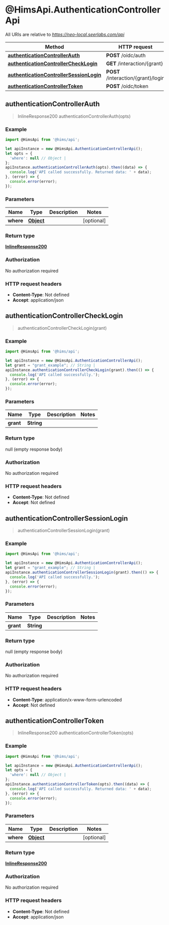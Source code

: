 # @HimsApi.AuthenticationControllerApi

All URIs are relative to *https://neo-local.seerlabs.com/api*

Method | HTTP request | Description
------------- | ------------- | -------------
[**authenticationControllerAuth**](AuthenticationControllerApi.md#authenticationControllerAuth) | **POST** /oidc/auth | 
[**authenticationControllerCheckLogin**](AuthenticationControllerApi.md#authenticationControllerCheckLogin) | **GET** /interaction/{grant} | 
[**authenticationControllerSessionLogin**](AuthenticationControllerApi.md#authenticationControllerSessionLogin) | **POST** /interaction/{grant}/login | 
[**authenticationControllerToken**](AuthenticationControllerApi.md#authenticationControllerToken) | **POST** /oidc/token | 



## authenticationControllerAuth

> InlineResponse200 authenticationControllerAuth(opts)



### Example

```javascript
import @HimsApi from '@hims/api';

let apiInstance = new @HimsApi.AuthenticationControllerApi();
let opts = {
  'where': null // Object | 
};
apiInstance.authenticationControllerAuth(opts).then((data) => {
  console.log('API called successfully. Returned data: ' + data);
}, (error) => {
  console.error(error);
});

```

### Parameters


Name | Type | Description  | Notes
------------- | ------------- | ------------- | -------------
 **where** | [**Object**](.md)|  | [optional] 

### Return type

[**InlineResponse200**](InlineResponse200.md)

### Authorization

No authorization required

### HTTP request headers

- **Content-Type**: Not defined
- **Accept**: application/json


## authenticationControllerCheckLogin

> authenticationControllerCheckLogin(grant)



### Example

```javascript
import @HimsApi from '@hims/api';

let apiInstance = new @HimsApi.AuthenticationControllerApi();
let grant = "grant_example"; // String | 
apiInstance.authenticationControllerCheckLogin(grant).then(() => {
  console.log('API called successfully.');
}, (error) => {
  console.error(error);
});

```

### Parameters


Name | Type | Description  | Notes
------------- | ------------- | ------------- | -------------
 **grant** | **String**|  | 

### Return type

null (empty response body)

### Authorization

No authorization required

### HTTP request headers

- **Content-Type**: Not defined
- **Accept**: Not defined


## authenticationControllerSessionLogin

> authenticationControllerSessionLogin(grant)



### Example

```javascript
import @HimsApi from '@hims/api';

let apiInstance = new @HimsApi.AuthenticationControllerApi();
let grant = "grant_example"; // String | 
apiInstance.authenticationControllerSessionLogin(grant).then(() => {
  console.log('API called successfully.');
}, (error) => {
  console.error(error);
});

```

### Parameters


Name | Type | Description  | Notes
------------- | ------------- | ------------- | -------------
 **grant** | **String**|  | 

### Return type

null (empty response body)

### Authorization

No authorization required

### HTTP request headers

- **Content-Type**: application/x-www-form-urlencoded
- **Accept**: Not defined


## authenticationControllerToken

> InlineResponse200 authenticationControllerToken(opts)



### Example

```javascript
import @HimsApi from '@hims/api';

let apiInstance = new @HimsApi.AuthenticationControllerApi();
let opts = {
  'where': null // Object | 
};
apiInstance.authenticationControllerToken(opts).then((data) => {
  console.log('API called successfully. Returned data: ' + data);
}, (error) => {
  console.error(error);
});

```

### Parameters


Name | Type | Description  | Notes
------------- | ------------- | ------------- | -------------
 **where** | [**Object**](.md)|  | [optional] 

### Return type

[**InlineResponse200**](InlineResponse200.md)

### Authorization

No authorization required

### HTTP request headers

- **Content-Type**: Not defined
- **Accept**: application/json

